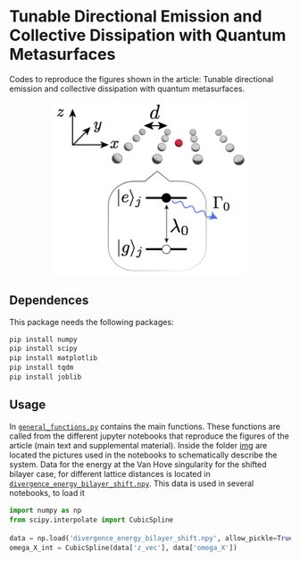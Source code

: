 # Tunable Directional Emission and Collective Dissipation with Quantum Metasurfaces
Codes to reproduce the figures shown in the article: Tunable directional emission and collective dissipation with quantum metasurfaces.

<p align="center">
  <img src="https://github.com/Davtax/Tunable-emission-metasurfaces/blob/main/img/schematic_system.png" width="350" title="system_schematic">
</p>


## Dependences

This package needs the following packages:

```bash
pip install numpy
pip install scipy
pip install matplotlib
pip install tqdm
pip install joblib
```

## Usage
In [`general_functions.py`](https://github.com/Davtax/Tunable-emission-metasurfaces/blob/main/general_functions.py) contains the main functions. These functions are called from the different jupyter notebooks that reproduce the figures of the article (main text and supplemental material). Inside the folder [img](https://github.com/Davtax/Tunable-emission-metasurfaces/tree/main/img) are located the pictures used in the notebooks to schematically describe the system. Data for the energy at the Van Hove singularity for the shifted bilayer case, for different lattice distances is located in [`divergence_energy_bilayer_shift.npy`](https://github.com/Davtax/Tunable-emission-metasurfaces/blob/main/divergence_energy_bilayer_shift.npy). This data is used in several notebooks, to load it
```python
import numpy as np
from scipy.interpolate import CubicSpline

data = np.load('divergence_energy_bilayer_shift.npy', allow_pickle=True).item()
omega_X_int = CubicSpline(data['z_vec'], data['omega_X'])
```
